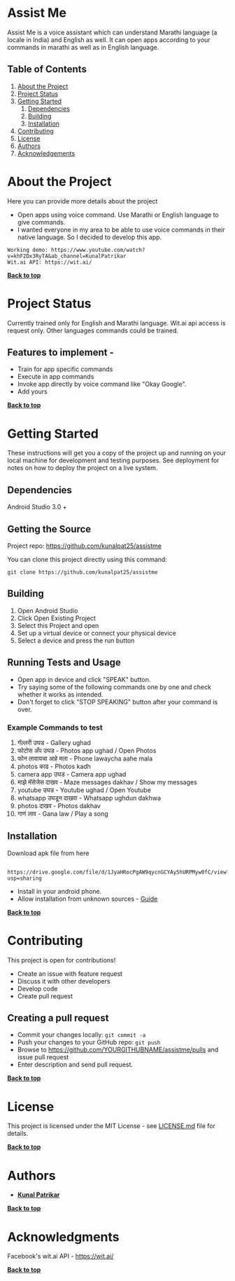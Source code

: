# Assist Me

Assist Me is a voice assistant which can understand Marathi language (a locale in India) and English as well. It can open apps according to your commands in marathi as well as in English language.

## Table of Contents

1. [About the Project](#about-the-project)
1. [Project Status](#project-status)
1. [Getting Started](#getting-started)
    1. [Dependencies](#dependencies)
    1. [Building](#building)
    1. [Installation](#installation)
1. [Contributing](#contributing)
1. [License](#license)
1. [Authors](#authors)
1. [Acknowledgements](#acknowledgements)

# About the Project

Here you can provide more details about the project
* Open apps using voice command. Use Marathi or English language to give commands.
* I wanted everyone in my area to be able to use voice commands in their native language. So I decided to develop this app. 

```
Working demo: https://www.youtube.com/watch?v=khF2Dx3RyTA&ab_channel=KunalPatrikar
Wit.ai API: https://wit.ai/
```

**[Back to top](#table-of-contents)**

# Project Status

Currently trained only for English and Marathi language. Wit.ai api access is request only. Other languages commands could be trained.
## Features to implement - 
* Train for app specific commands
* Execute in app commands
* Invoke app directly by voice command like "Okay Google".
* Add yours

**[Back to top](#table-of-contents)**

# Getting Started

These instructions will get you a copy of the project up and running on your local machine for development and testing purposes. See deployment for notes on how to deploy the project on a live system.

## Dependencies

Android Studio 3.0 +

## Getting the Source

Project repo: https://github.com/kunalpat25/assistme

You can clone this project directly using this command:

```
git clone https://github.com/kunalpat25/assistme
```

## Building

1. Open Android Studio
2. Click Open Existing Project
3. Select this Project and open
4. Set up a virtual device or connect your physical device
5. Select a device and press the run button

## Running Tests and Usage

* Open app in device and click "SPEAK" button. 
* Try saying some of the following commands one by one and check whether it works as intended.
* Don't forget to click "STOP SPEAKING" button after your command is over.

### Example Commands to test
1. गॅल्लरी उघड - Gallery ughad
2. फोटोस अँप उघड - Photos app ughad / Open Photos
3. फोन लावायचा आहे मला - Phone lawaycha aahe mala
4. photos काढ - Photos kadh
5. camera app उघड - Camera app ughad
6. माझे मॅसेजेस दाखव - Maze messages dakhav / Show my messages
7. youtube उघड - Youtube ughad / Open Youtube
8. whatsapp उघडून दाखवा - Whatsapp ughdun dakhwa
9. photos दाखव - Photos dakhav
10. गाणं लाव - Gana law / Play a song


## Installation

Download apk file from here

```
 https://drive.google.com/file/d/1JyaHRocPgAW9qycnGCYAy5hURPMyw0fC/view?usp=sharing
```
* Install in your android phone.
* Allow installation from unknown sources - [Guide](https://www.verizon.com/support/knowledge-base-222186/ "How to allow installation from online sources")


**[Back to top](#table-of-contents)**


# Contributing
This project is open for contributions!

* Create an issue with feature request
* Discuss it with other developers
* Develop code
* Create pull request

## Creating a pull request
* Commit your changes locally: 
    ``` git commit -a ```
* Push your changes to your GitHub repo: 
``` git push ```
* Browse to https://github.com/YOURGITHUBNAME/assistme/pulls and issue pull request
* Enter description and send pull request.

**[Back to top](#table-of-contents)**

# License

This project is licensed under the MIT License - see [LICENSE.md](LICENSE.md) file for details.

**[Back to top](#table-of-contents)**

# Authors

* **[Kunal Patrikar](https://github.com/kunalpat25/)** 


**[Back to top](#table-of-contents)**

# Acknowledgments
Facebook's wit.ai API - https://wit.ai/


**[Back to top](#table-of-contents)**
